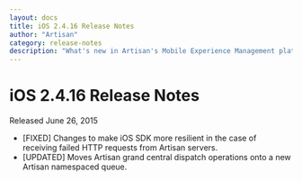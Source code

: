 ```yaml
---
layout: docs
title: iOS 2.4.16 Release Notes
author: "Artisan"
category: release-notes
description: "What's new in Artisan's Mobile Experience Management platform."
---
```

# iOS 2.4.16 Release Notes

Released June 26, 2015

* [FIXED] Changes to make iOS SDK more resilient in the case of receiving failed HTTP requests from Artisan servers.
* [UPDATED] Moves Artisan grand central dispatch operations onto a new Artisan namespaced queue.
